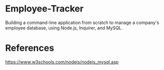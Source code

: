 # Employee-Tracker
Building a command-line application from scratch to manage a company's employee database, using Node.js, Inquirer, and MySQL.

# References
https://www.w3schools.com/nodejs/nodejs_mysql.asp 